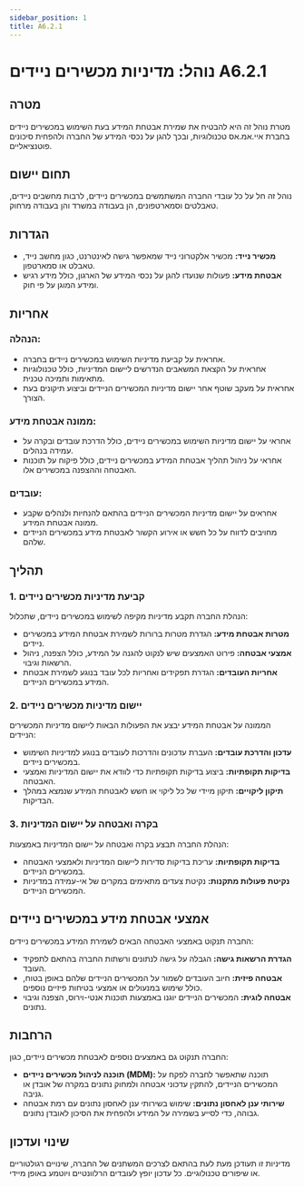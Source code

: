 ```yaml
---
sidebar_position: 1
title: A6.2.1
---
```


# נוהל: מדיניות מכשירים ניידים A6.2.1

## מטרה
מטרת נוהל זה היא להבטיח את שמירת אבטחת המידע בעת השימוש במכשירים ניידים בחברת איי.אמ.אס טכנולוגיות, ובכך להגן על נכסי המידע של החברה ולהפחית סיכונים פוטנציאליים.

## תחום יישום
נוהל זה חל על כל עובדי החברה המשתמשים במכשירים ניידים, לרבות מחשבים ניידים, טאבלטים וסמארטפונים, הן בעבודה במשרד והן בעבודה מרחוק.

## הגדרות
- **מכשיר נייד:** מכשיר אלקטרוני נייד שמאפשר גישה לאינטרנט, כגון מחשב נייד, טאבלט או סמארטפון.
- **אבטחת מידע:** פעולות שנועדו להגן על נכסי המידע של הארגון, כולל מידע רגיש ומידע המוגן על פי חוק.

## אחריות
### הנהלה:
- אחראית על קביעת מדיניות השימוש במכשירים ניידים בחברה.
- אחראית על הקצאת המשאבים הנדרשים ליישום המדיניות, כולל טכנולוגיות מתאימות ותמיכה טכנית.
- אחראית על מעקב שוטף אחר יישום מדיניות המכשירים הניידים וביצוע תיקונים בעת הצורך.

### ממונה אבטחת מידע:
- אחראי על יישום מדיניות השימוש במכשירים ניידים, כולל הדרכת עובדים ובקרה על עמידה בנהלים.
- אחראי על ניהול תהליך אבטחת המידע במכשירים ניידים, כולל פיקוח על תוכנות האבטחה וההצפנה במכשירים אלו.

### עובדים:
- אחראים על יישום מדיניות המכשירים הניידים בהתאם להנחיות ולנהלים שקבע ממונה אבטחת המידע.
- מחויבים לדווח על כל חשש או אירוע הקשור לאבטחת מידע במכשירים הניידים שלהם.

## תהליך
### 1. קביעת מדיניות מכשירים ניידים
הנהלת החברה תקבע מדיניות מקיפה לשימוש במכשירים ניידים, שתכלול:
- **מטרות אבטחת מידע:** הגדרת מטרות ברורות לשמירת אבטחת המידע במכשירים ניידים.
- **אמצעי אבטחה:** פירוט האמצעים שיש לנקוט להגנה על המידע, כולל הצפנה, ניהול הרשאות וגיבוי.
- **אחריות העובדים:** הגדרת תפקידים ואחריות לכל עובד בנוגע לשמירת אבטחת המידע במכשירים הניידים.

### 2. יישום מדיניות מכשירים ניידים
הממונה על אבטחת המידע יבצע את הפעולות הבאות ליישום מדיניות המכשירים הניידים:
- **עדכון והדרכת עובדים:** העברת עדכונים והדרכות לעובדים בנוגע למדיניות השימוש במכשירים ניידים.
- **בדיקות תקופתיות:** ביצוע בדיקות תקופתיות כדי לוודא את יישום המדיניות ואמצעי האבטחה.
- **תיקון ליקויים:** תיקון מיידי של כל ליקוי או חשש לאבטחת המידע שנמצא במהלך הבדיקות.

### 3. בקרה ואבטחה על יישום המדיניות
הנהלת החברה תבצע בקרה ואבטחה על יישום המדיניות באמצעות:
- **בדיקות תקופתיות:** עריכת בדיקות סדירות ליישום המדיניות ולאמצעי האבטחה במכשירים הניידים.
- **נקיטת פעולות מתקנות:** נקיטת צעדים מתאימים במקרים של אי-עמידה במדיניות המכשירים הניידים.

## אמצעי אבטחת מידע במכשירים ניידים
החברה תנקוט באמצעי האבטחה הבאים לשמירת המידע במכשירים ניידים:
- **הגדרת הרשאות גישה:** הגבלה על גישה לנתונים ורשתות החברה בהתאם לתפקיד העובד.
- **אבטחה פיזית:** חיוב העובדים לשמור על המכשירים הניידים שלהם באופן בטוח, כולל שימוש במנעולים או אמצעי בטיחות פיזיים נוספים.
- **אבטחה לוגית:** המכשירים הניידים יוגנו באמצעות תוכנות אנטי-וירוס, הצפנה וגיבוי נתונים.

## הרחבות
החברה תנקוט גם באמצעים נוספים לאבטחת מכשירים ניידים, כגון:
- **תוכנה לניהול מכשירים ניידים (MDM):** תוכנה שתאפשר לחברה לפקח על המכשירים הניידים, להתקין עדכוני אבטחה ולמחוק נתונים במקרה של אובדן או גניבה.
- **שירותי ענן לאחסון נתונים:** שימוש בשירותי ענן לאחסון נתונים עם רמת אבטחה גבוהה, כדי לסייע בשמירה על המידע ולהפחית את הסיכון לאובדן נתונים.

## שינוי ועדכון
מדיניות זו תעודכן מעת לעת בהתאם לצרכים המשתנים של החברה, שינויים רגולטוריים או שיפורים טכנולוגיים. כל עדכון יופץ לעובדים הרלוונטיים ויוטמע באופן מיידי.